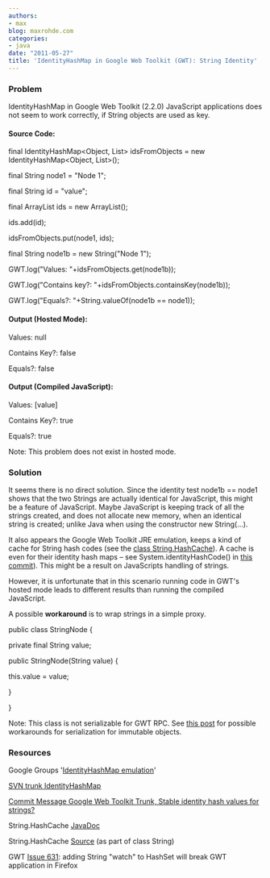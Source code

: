 ```yaml
---
authors:
- max
blog: maxrohde.com
categories:
- java
date: "2011-05-27"
title: 'IdentityHashMap in Google Web Toolkit (GWT): String Identity'
---
```


### Problem

IdentityHashMap in Google Web Toolkit (2.2.0) JavaScript applications does not seem to work correctly, if String objects are used as key.

#### Source Code:

final IdentityHashMap<Object, List<String>> idsFromObjects = new IdentityHashMap<Object, List<String>>();

final String node1 = "Node 1";

final String id = "value";

final ArrayList<String> ids = new ArrayList<String>();

ids.add(id);

idsFromObjects.put(node1, ids);

final String node1b = new String("Node 1");

GWT.log("Values: "+idsFromObjects.get(node1b));

GWT.log("Contains key?: "+idsFromObjects.containsKey(node1b));

GWT.log("Equals?: "+String.valueOf(node1b == node1));

#### Output (Hosted Mode):

Values: null

Contains Key?: false

Equals?: false

#### Output (Compiled JavaScript):

Values: \[value\]

Contains Key?: true

Equals?: true

Note: This problem does not exist in hosted mode.

### Solution

It seems there is no direct solution. Since the identity test node1b == node1 shows that the two Strings are actually identical for JavaScript, this might be a feature of JavaScript. Maybe JavaScript is keeping track of all the strings created, and does not allocate new memory, when an identical string is created; unlike Java when using the constructor new String(…).

It also appears the Google Web Toolkit JRE emulation, keeps a kind of cache for String hash codes (see the [class String.HashCache](http://google-web-toolkit.googlecode.com/svn-history/r5424/trunk/user/super/com/google/gwt/emul/java/lang/String.java)). A cache is even for their identity hash maps – see System.identityHashCode() in [this commit](http://code.google.com/p/google-web-toolkit/source/detail?spec=svn4790&r=2318)). This might be a result on JavaScripts handling of strings.

However, it is unfortunate that in this scenario running code in GWT's hosted mode leads to different results than running the compiled JavaScript.

A possible **workaround** is to wrap strings in a simple proxy.

public class StringNode {

private final String value;

public StringNode(String value) {

this.value = value;

}

}

Note: This class is not serializable for GWT RPC. See [this post](http://maxrohde.com/2011/03/02/gwt-object-serialization-problems-and-some-workarounds/) for possible workarounds for serialization for immutable objects.

### Resources

Google Groups '[IdentityHashMap emulation](http://groups.google.com/group/google-web-toolkit/browse_thread/thread/089d58ea2dbdca58)'

[SVN trunk IdentityHashMap](https://code.google.com/p/google-web-toolkit/source/browse/trunk/user/super/com/google/gwt/emul/java/util/IdentityHashMap.java?spec=svn9983&r=9983)

[Commit Message Google Web Toolkit Trunk, Stable identity hash values for strings?](http://code.google.com/p/google-web-toolkit/source/detail?spec=svn4790&r=2318)

String.HashCache [JavaDoc](https://www.docjar.com/docs/api/java/lang/String$HashCache.html)

String.HashCache [Source](http://google-web-toolkit.googlecode.com/svn-history/r5424/trunk/user/super/com/google/gwt/emul/java/lang/String.java) (as part of class String)

GWT [Issue 631](http://code.google.com/p/google-web-toolkit/issues/detail?id=631): adding String "watch" to HashSet will break GWT application in Firefox